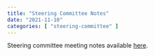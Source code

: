 ```yaml
---
title: "Steering Committee Notes"
date: "2021-11-10"
categories: [ "steering-committee" ]
---
```


Steering committee meeting notes available [here](https://github.com/maplibre/maplibre/discussions/3).
